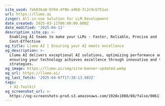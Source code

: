 ```yaml
---
site_uuid: 7eb03ba8-9704-4f9b-a968-7c2c9cb751ac
url: https://llumo.ai
zinger: All-in-one Solution for LLM Development
date_created: 2025-03-11T00:00:00.000Z
date_modified: '2025-04-12'
description_site_cp: >-
  Enabling AI teams to make your LLMs - Faster, Reliable, Precise and
  Cost-Effective
og_title: Llumo AI | Ensuring your AI meets excellence
og_description: >-
  Llumo AI delivers exceptional AI solutions, optimizing performance and
  ensuring your technology achieves excellence through innovative and tailored
  strategies.
og_image: https://llumo.ai/img/site-banner-updated.webp
og_url: https://llumo.ai/
og_last_fetch: '2025-04-07T17:38:13.903Z'
tags:
  - AI-Toolkit
og_screenshot_url: >-
  https://og-screenshots-prod.s3.amazonaws.com/1920x1080/80/false/006114fe8c6467aba876b23397277f98bb4dde21effeb0b5a864a09a486bfbf4.jpeg
---
```





























